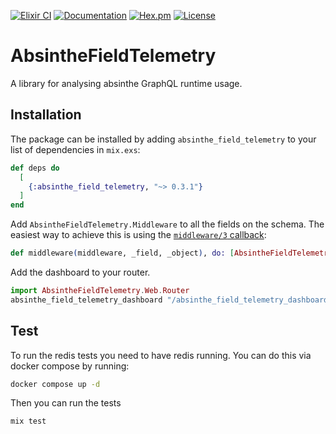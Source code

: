 [![Elixir CI](https://github.com/Johnabell/absinthe_field_telemetry/actions/workflows/elixir.yml/badge.svg)](https://github.com/Johnabell/absinthe_field_telemetry/actions/workflows/elixir.yml)
[![Documentation](https://img.shields.io/badge/documentation-gray)](https://hexdocs.pm/absinthe_field_telemetry)
[![Hex.pm](https://img.shields.io/hexpm/v/absinthe_field_telemetry.svg)](https://hex.pm/packages/absinthe_field_telemetry)
[![License](https://img.shields.io/hexpm/l/absinthe_field_telemetry.svg)](https://github.com/Johnabell/absinthe_field_telemetry/blob/master/LICENSE)

# AbsintheFieldTelemetry

A library for analysing absinthe GraphQL runtime usage.

## Installation

The package can be installed by adding `absinthe_field_telemetry` to your list
of dependencies in `mix.exs`:

```elixir
def deps do
  [
    {:absinthe_field_telemetry, "~> 0.3.1"}
  ]
end
```

Add `AbsintheFieldTelemetry.Middleware` to all the fields on the schema. The
easiest way to achieve this is using the [`middleware/3` callback](https://hexdocs.pm/absinthe/Absinthe.Middleware.html#module-the-middleware-3-callback):

```elixir
def middleware(middleware, _field, _object), do: [AbsintheFieldTelemetry.Middleware | middleware]
```

Add the dashboard to your router.

```elixir
import AbsintheFieldTelemetry.Web.Router
absinthe_field_telemetry_dashboard "/absinthe_field_telemetry_dashboard"
```

## Test

To run the redis tests you need to have redis running. You can do this via docker compose by running:

```bash
docker compose up -d
```

Then you can run the tests

```
mix test
```

